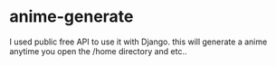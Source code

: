 # anime-generate
I used public free API to use it with Django. this will generate a anime anytime you open the /home directory and etc..
